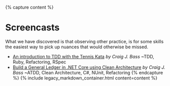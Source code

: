 {% capture content %}
# Screencasts

What we have discovered is that observing other practice, is for some skills the easiest way to pick up nuances that would otherwise be missed.

* [An introduction to TDD with the Tennis Kata](./tennis.md) _by Craig J. Bass_ ~TDD, Ruby, Refactoring, RSpec
* [Build a General Ledger in .NET Core using Clean Architecture](./general-ledger.md) _by Craig J. Bass_ ~ATDD, Clean Architecture, C#, NUnit, Refactoring
{% endcapture %}
{% include legacy_markdown_container.html content=content %}
